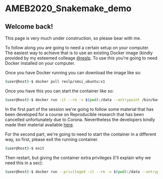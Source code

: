 # AMEB2020_Snakemake_demo

## Welcome back!

This page is very much under construction, so please bear with me.

To follow along you are going to need a certain setup on your computer. The easiest way to achieve that is to use an existing Docker image (kindly provided by my esteemed colleage [@reslp](https://github.com/reslp/dockerfiles/blob/master/snakemake/Dockerfile). To use this you're going to need Docker installed on your computer.

Once you have Docker running you can download the image like so:
```bash
(user@host)-$ docker pull reslp/smsi_ubuntu:v1
```

Once you have this you can start the container like so:
```bash
(user@host)-$ docker run -it --rm -v $(pwd):/data --entrypoint /bin/bash reslp/smsi_ubuntu:v1
```

In the first part of the session we're going to follow some material that has been developed for a course on Reproducible research that has been cancelled unfortunately due to Corona. Nevertheless the developers kindly made their material available [here](https://nbis-reproducible-research.readthedocs.io/en/devel/).



For the second part, we're going to need to start the container in a different way, so first, please exit the running container.
```bash
(user@host)-$ exit
```

Then restart, but giving the container extra privileges (I'll explain why we need this in a sec):
```bash
(user@host)-$ docker run --privileged -it --rm -v $(pwd):/data --entrypoint /bin/bash reslp/smsi_ubuntu:v1
```

